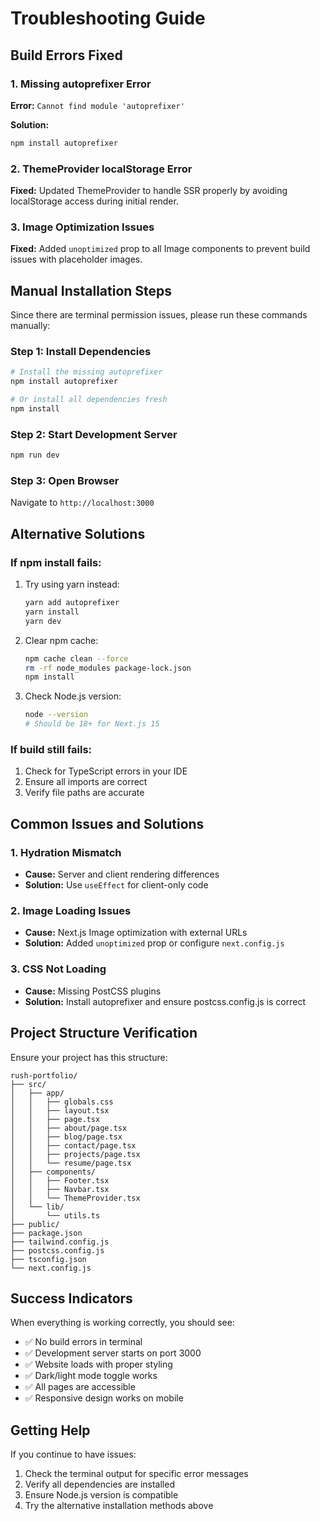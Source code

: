 # Troubleshooting Guide

## Build Errors Fixed

### 1. Missing autoprefixer Error
**Error:** `Cannot find module 'autoprefixer'`

**Solution:** 
```bash
npm install autoprefixer
```

### 2. ThemeProvider localStorage Error
**Fixed:** Updated ThemeProvider to handle SSR properly by avoiding localStorage access during initial render.

### 3. Image Optimization Issues
**Fixed:** Added `unoptimized` prop to all Image components to prevent build issues with placeholder images.

## Manual Installation Steps

Since there are terminal permission issues, please run these commands manually:

### Step 1: Install Dependencies
```bash
# Install the missing autoprefixer
npm install autoprefixer

# Or install all dependencies fresh
npm install
```

### Step 2: Start Development Server
```bash
npm run dev
```

### Step 3: Open Browser
Navigate to `http://localhost:3000`

## Alternative Solutions

### If npm install fails:
1. Try using yarn instead:
   ```bash
   yarn add autoprefixer
   yarn install
   yarn dev
   ```

2. Clear npm cache:
   ```bash
   npm cache clean --force
   rm -rf node_modules package-lock.json
   npm install
   ```

3. Check Node.js version:
   ```bash
   node --version
   # Should be 18+ for Next.js 15
   ```

### If build still fails:
1. Check for TypeScript errors in your IDE
2. Ensure all imports are correct
3. Verify file paths are accurate

## Common Issues and Solutions

### 1. Hydration Mismatch
- **Cause:** Server and client rendering differences
- **Solution:** Use `useEffect` for client-only code

### 2. Image Loading Issues
- **Cause:** Next.js Image optimization with external URLs
- **Solution:** Added `unoptimized` prop or configure `next.config.js`

### 3. CSS Not Loading
- **Cause:** Missing PostCSS plugins
- **Solution:** Install autoprefixer and ensure postcss.config.js is correct

## Project Structure Verification

Ensure your project has this structure:
```
rush-portfolio/
├── src/
│   ├── app/
│   │   ├── globals.css
│   │   ├── layout.tsx
│   │   ├── page.tsx
│   │   ├── about/page.tsx
│   │   ├── blog/page.tsx
│   │   ├── contact/page.tsx
│   │   ├── projects/page.tsx
│   │   └── resume/page.tsx
│   ├── components/
│   │   ├── Footer.tsx
│   │   ├── Navbar.tsx
│   │   └── ThemeProvider.tsx
│   └── lib/
│       └── utils.ts
├── public/
├── package.json
├── tailwind.config.js
├── postcss.config.js
├── tsconfig.json
└── next.config.js
```

## Success Indicators

When everything is working correctly, you should see:
- ✅ No build errors in terminal
- ✅ Development server starts on port 3000
- ✅ Website loads with proper styling
- ✅ Dark/light mode toggle works
- ✅ All pages are accessible
- ✅ Responsive design works on mobile

## Getting Help

If you continue to have issues:
1. Check the terminal output for specific error messages
2. Verify all dependencies are installed
3. Ensure Node.js version is compatible
4. Try the alternative installation methods above
